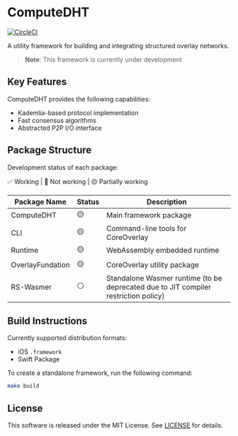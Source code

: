 # ComputeDHT

[![CircleCI](https://dl.circleci.com/status-badge/img/gh/shotastage/ComputeDHT/tree/main.svg?style=svg)](https://dl.circleci.com/status-badge/redirect/gh/shotastage/ComputeDHT/tree/main)

A utility framework for building and integrating structured overlay networks.

> **Note**: This framework is currently under development

## Key Features

ComputeDHT provides the following capabilities:

* Kademlia-based protocol implementation
* Fast consensus algorithms
* Abstracted P2P I/O interface

## Package Structure

Development status of each package:

✅ Working | 🔴 Not working | 🟡 Partially working

| Package Name | Status | Description |
|------------|------|------|
| ComputeDHT | 🟡 | Main framework package |
| CLI | 🟡 | Command-line tools for CoreOverlay |
| Runtime | 🟡 | WebAssembly embedded runtime |
| OverlayFundation | 🟡 | CoreOverlay utility package |
| RS-Wasmer | ⚪️ | Standalone Wasmer runtime (to be deprecated due to JIT compiler restriction policy) |

## Build Instructions

Currently supported distribution formats:
- iOS `.framework`
- Swift Package

To create a standalone framework, run the following command:

```bash
make build
```

## License

This software is released under the MIT License. See [LICENSE](LICENSE) for details.
